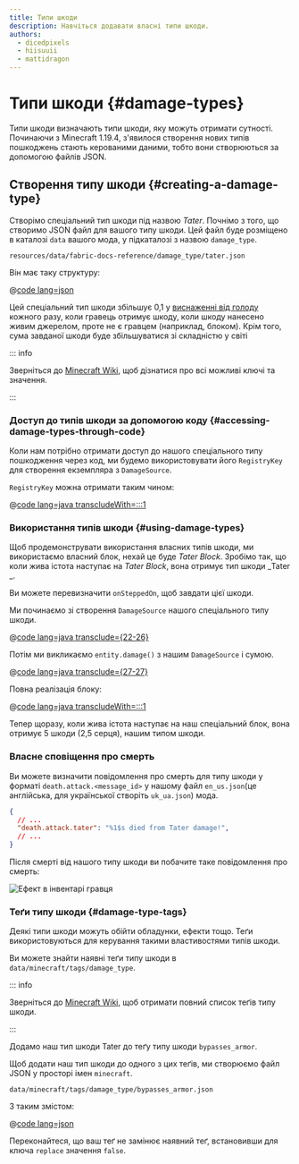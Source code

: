 ```yaml
---
title: Типи шкоди
description: Навчіться додавати власні типи шкоди.
authors:
  - dicedpixels
  - hiisuuii
  - mattidragon
---
```


# Типи шкоди {#damage-types}

Типи шкоди визначають типи шкоди, яку можуть отримати сутності. Починаючи з Minecraft 1.19.4, з'явилося створення нових типів пошкоджень
стають керованими даними, тобто вони створюються за допомогою файлів JSON.

## Створення типу шкоди {#creating-a-damage-type}

Створімо спеціальний тип шкоди під назвою _Tater_. Почнімо з того, що створимо JSON файл для вашого типу шкоди. Цей файл
буде розміщено в каталозі `data` вашого мода, у підкаталозі з назвою `damage_type`.

```:no-line-numbers
resources/data/fabric-docs-reference/damage_type/tater.json
```

Він має таку структуру:

@[code lang=json](@/reference/latest/src/main/generated/data/fabric-docs-reference/damage_type/tater.json)

Цей спеціальний тип шкоди збільшує 0,1
у [виснаженні від голоду](https://minecraft.wiki/w/Hunger#Exhaustion_level_increase) кожного разу, коли гравець отримує шкоду, коли
шкоду нанесено живим джерелом, проте не є гравцем (наприклад, блоком). Крім того, сума завданої шкоди буде збільшуватися
зі складністю у світі

::: info

Зверніться до [Minecraft Wiki](https://minecraft.wiki/w/Damage_type#JSON_format), щоб дізнатися про всі можливі ключі та значення.

:::

### Доступ до типів шкоди за допомогою коду {#accessing-damage-types-through-code}

Коли нам потрібно отримати доступ до нашого спеціального типу пошкодження через код, ми будемо використовувати його `RegistryKey` для створення екземпляра
з `DamageSource`.

`RegistryKey` можна отримати таким чином:

@[code lang=java transcludeWith=:::1](@/reference/latest/src/main/java/com/example/docs/damage/FabricDocsReferenceDamageTypes.java)

### Використання типів шкоди {#using-damage-types}

Щоб продемонструвати використання власних типів шкоди, ми використаємо власний блок, нехай це буде _Tater Block_. Зробімо так, що
коли жива істота наступає на _Tater Block_, вона отримує тип шкоди _Tater _.

Ви можете перевизначити `onSteppedOn`, щоб завдати цієї шкоди.

Ми починаємо зі створення `DamageSource` нашого спеціального типу шкоди.

@[code lang=java transclude={22-26}](@/reference/latest/src/main/java/com/example/docs/damage/TaterBlock.java)

Потім ми викликаємо `entity.damage()` з нашим `DamageSource` і сумою.

@[code lang=java transclude={27-27}](@/reference/latest/src/main/java/com/example/docs/damage/TaterBlock.java)

Повна реалізація блоку:

@[code lang=java transcludeWith=:::1](@/reference/latest/src/main/java/com/example/docs/damage/TaterBlock.java)

Тепер щоразу, коли жива істота наступає на наш спеціальний блок, вона отримує 5 шкоди (2,5 серця), нашим типом шкоди.

### Власне сповіщення про смерть

Ви можете визначити повідомлення про смерть для типу шкоди у форматі `death.attack.<message_id>` у нашому
файл `en_us.json`(це англійська, для української створіть `uk_ua.json`) мода.

```json
{
  // ...
  "death.attack.tater": "%1$s died from Tater damage!",
  // ...
}
```

Після смерті від нашого типу шкоди ви побачите таке повідомлення про смерть:

![Ефект в інвентарі гравця](/assets/develop/tater-damage-death.png)

### Теґи типу шкоди {#damage-type-tags}

Деякі типи шкоди можуть обійти обладунки, ефекти тощо. Теґи використовуються для керування такими властивостями типів шкоди.

Ви можете знайти наявні теґи типу шкоди в `data/minecraft/tags/damage_type`.

::: info

Зверніться до [Minecraft Wiki](https://minecraft.wiki/w/Tag#Damage_types), щоб отримати повний список теґів типу шкоди.

:::

Додамо наш тип шкоди Tater до теґу типу шкоди `bypasses_armor`.

Щоб додати наш тип шкоди до одного з цих теґів, ми створюємо файл JSON у просторі імен `minecraft`.

```:no-line-numbers
data/minecraft/tags/damage_type/bypasses_armor.json
```

З таким змістом:

@[code lang=json](@/reference/latest/src/main/generated/data/minecraft/tags/damage_type/bypasses_armor.json)

Переконайтеся, що ваш теґ не замінює наявний теґ, встановивши для ключа `replace` значення `false`.
